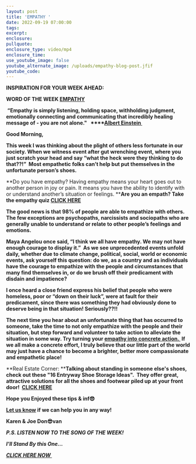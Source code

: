 ```yaml
---
layout: post
title: 'EMPATHY '
date: 2022-09-19 07:00:00
tags:
excerpt:
enclosure:
pullquote:
enclosure_type: video/mp4
enclosure_time:
use_youtube_image: false
youtube_alternate_image: /uploads/empathy-blog-post.jfif
youtube_code:
---
```

**INSPIRATION FOR YOUR WEEK AHEAD:**

**WORD OF THE WEEK&nbsp;[EMPATHY](https://www.bing.com/search?q=definition+of+empathy&amp;cvid=ebbe0ef617c940d1a0fc7a1d5294fb5b&amp;aqs=edge..69i57j69i64.9551j0j1&amp;pglt=2083&amp;FORM=ANNTA1&amp;PC=U531)**

**&nbsp;“****Empathy is simply listening, holding space, withholding judgment, emotionally connecting and communicating that incredibly healing message of - you are not alone."&nbsp;****&nbsp;&nbsp;****[Albert Einstein&nbsp;](https://www.bing.com/search?q=albert+einstein+empathy&amp;form=ANNTH1&amp;refig=868a64c3507b4a1e8d6632ac627e22ca&amp;sp=1&amp;qs=NWU&amp;pq=albert+einstein+empathy&amp;sk=PRES1&amp;sc=8-23&amp;cvid=868a64c3507b4a1e8d6632ac627e22ca)**

**Good Morning,**

**This week I was thinking about the plight of others less fortunate in our society. When we witness event after gut wrenching event, where you just scratch your head and say “what the heck were they thinking to do that??\!”&nbsp; Most empathetic folks can’t help but put themselves in the unfortunate person’s shoes.&nbsp;**

**Do you have empathy? Having empathy means your heart goes out to another person in joy or pain. It means you have the ability to identify with or understand another’s situation or feelings.&nbsp;****Are you an empath? Take the empathy quiz&nbsp;[CLICK HERE](https://psychologia.co/empathy-test/)**

**The good news is that 98% of people are able to empathize with others.&nbsp; The few exceptions are psychopaths, narcissists and sociopaths who are generally unable to understand or relate to other people’s feelings and emotions.**

**Maya Angelou once said, “I think we all have empathy. We may not have enough courage to display it.” &nbsp;As we see unprecedented events unfold daily, whether due to climate change, political, social, world or economic events, ask yourself this question: do we, as a country and as individuals have the courage to empathize with the people and circumstances that many find themselves in, or do we brush off their predicament with disdain and impatience? &nbsp;**

**I once heard a close friend express his belief that people who were homeless, poor or “down on their luck”, were at fault for their predicament, since there was something they had obviously done to deserve being in that situation\! Seriously??\!\!**

**The next time you hear about an unfortunate thing that has occurred to someone, take the time to not only empathize with the people and their situation, but step forward and volunteer to take action to alleviate the situation in some way. Try turning your&nbsp;[empathy into concrete action.&nbsp;](https://personalexcellence.co/blog/empathy/)&nbsp;If we all make a concrete effort, I truly believe that our little part of the world may just have a chance to become a brighter, better more compassionate and empathetic place\!**

**Real Estate Corner:&nbsp;****Talking about standing in someone else's shoes, check out these "16 Entryway Shoe Storage Ideas".&nbsp; They offer great, attractive solutions for all the shoes and footwear piled up at your front door\! &nbsp;[CLICK HERE](https://www.thespruce.com/entryway-shoe-storage-ideas-5499224)**

**Hope you Enjoyed these tips & inf😎**

**[Let us know](https://longislandrealestatevideoblog.com/contact)&nbsp;if we can help you in any way\!&nbsp;**

**Karen & Joe Don😎van&nbsp;**

***P.S. LISTEN NOW TO THE SONG OF THE WEEK\!***

***I'll Stand By this One...***

***[CLICK HERE NOW&nbsp;](https://youtu.be/vKl7DrQj9ig)&nbsp;***